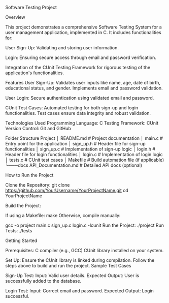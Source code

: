 Software Testing Project

Overview

This project demonstrates a comprehensive Software Testing System for a user management application, implemented in C. It includes functionalities for:

User Sign-Up: Validating and storing user information.

Login: Ensuring secure access through email and password verification.

Integration of the CUnit Testing Framework for rigorous testing of the application's functionalities.

Features
User Sign-Up:
Validates user inputs like name, age, date of birth, educational status, and gender.
Implements email and password validation.

User Login:
Secure authentication using validated email and password.

CUnit Test Cases:
Automated testing for both sign-up and login functionalities.
Test cases ensure data integrity and robust validation.

Technologies Used
Programming Language: C
Testing Framework: CUnit
Version Control: Git and GitHub

Folder Structure
Project
│   README.md        # Project documentation
│   main.c           # Entry point for the application
│   sign_up.h        # Header file for sign-up functionalities
│   sign_up.c        # Implementation of sign-up logic
│   login.h          # Header file for login functionalities
│   login.c          # Implementation of login logic
│   tests.c          # CUnit test cases
│   Makefile         # Build automation file (if applicable)
└───docs
        API_Documentation.md # Detailed API docs (optional)
        
How to Run the Project

Clone the Repository:
git clone https://github.com/YourUsername/YourProjectName.git
cd YourProjectName

Build the Project:

If using a Makefile:
make
Otherwise, compile manually:

gcc -o project main.c sign_up.c login.c -lcunit
Run the Project: ./project
Run Tests:
./tests

Getting Started

Prerequisites:
C compiler (e.g., GCC)
CUnit library installed on your system.

Set Up:
Ensure the CUnit library is linked during compilation.
Follow the steps above to build and run the project.
Sample Test Cases

Sign-Up Test:
Input: Valid user details.
Expected Output: User is successfully added to the database.

Login Test:
Input: Correct email and password.
Expected Output: Login successful.

 
